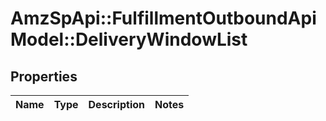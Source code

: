 # AmzSpApi::FulfillmentOutboundApiModel::DeliveryWindowList

## Properties
Name | Type | Description | Notes
------------ | ------------- | ------------- | -------------


